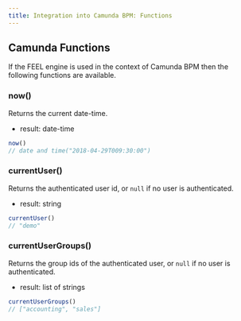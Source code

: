 ```yaml
---
title: Integration into Camunda BPM: Functions
---
```


## Camunda Functions

If the FEEL engine is used in the context of Camunda BPM then the following functions are available.

### now()

Returns the current date-time.

* result: date-time

```js
now()
// date and time("2018-04-29T009:30:00")
```

### currentUser()

Returns the authenticated user id, or `null` if no user is authenticated.

* result: string

```js
currentUser()
// "demo"
```

### currentUserGroups()

Returns the group ids of the authenticated user, or `null` if no user is authenticated.

* result: list of strings

```js
currentUserGroups()
// ["accounting", "sales"]
```
